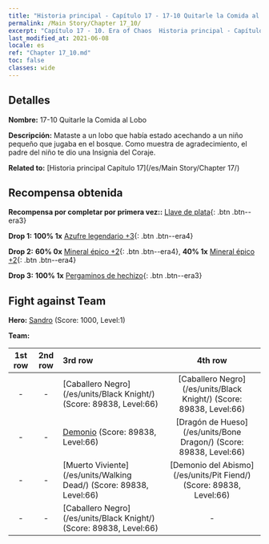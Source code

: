 ```yaml
---
title: "Historia principal - Capítulo 17 - 17-10 Quitarle la Comida al Lobo"
permalink: /Main Story/Chapter 17_10/
excerpt: "Capítulo 17 - 10. Era of Chaos  Historia principal - Capítulo 17_10. 17-10 Quitarle la Comida al Lobo"
last_modified_at: 2021-06-08
locale: es
ref: "Chapter 17_10.md"
toc: false
classes: wide
---
```


## Detalles

 **Nombre:** 17-10 Quitarle la Comida al Lobo

 **Descripción:** Mataste a un lobo que había estado acechando a un niño pequeño que jugaba en el bosque. Como muestra de agradecimiento, el padre del niño te dio una Insignia del Coraje.

 **Related to:** [Historia principal Capítulo 17](/es/Main Story/Chapter 17/)

## Recompensa obtenida

 **Recompensa por completar por primera vez::** [Llave de plata](/ItemsES/con_693/){: .btn .btn--era3}

 **Drop 1:** **100% 1x** [Azufre legendario +3](/ItemsES/mat_57/){: .btn .btn--era4}

 **Drop 2:** **60% 0x** [Mineral épico +2](/ItemsES/mat_47/){: .btn .btn--era4}, **40% 1x** [Mineral épico +2](/ItemsES/mat_47/){: .btn .btn--era4}

 **Drop 3:** **100% 1x** [Pergaminos de hechizo](/ItemsES/con_694/){: .btn .btn--era3}


## Fight against Team
 **Hero:** [Sandro](/es/heroes/Sandro/) (Score: 1000, Level:1)

 **Team:**


  | 1st row | 2nd row | 3rd row | 4th row |
  |:----:|:----:|:----|:----:|
  | - | - | [Caballero Negro](/es/units/Black Knight/) (Score: 89838, Level:66)  | [Caballero Negro](/es/units/Black Knight/) (Score: 89838, Level:66)  |
  | - | - | [Demonio](/es/units/Demon/) (Score: 89838, Level:66)  | [Dragón de Hueso](/es/units/Bone Dragon/) (Score: 89838, Level:66)  |
  | - | - | [Muerto Viviente](/es/units/Walking Dead/) (Score: 89838, Level:66)  | [Demonio del Abismo](/es/units/Pit Fiend/) (Score: 89838, Level:66)  |
  | - | - | [Caballero Negro](/es/units/Black Knight/) (Score: 89838, Level:66)  | - |


